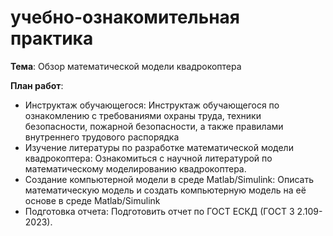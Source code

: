 # учебно-ознакомительная практика

**Тема**: Обзор математической модели квадрокоптера

**План работ**:
- Инструктаж обучающегося: Инструктаж обучающегося по ознакомлению с требованиями охраны труда, техники безопасности, пожарной безопасности, а также правилами внутреннего трудового распорядка
- Изучение литературы по разработке математической модели квадрокоптера:
Ознакомиться с научной литературой по математическому моделированию квадрокоптера. 
- Создание компьютерной модели в среде Matlab/Simulink: 
Описать математическую модель и создать компьютерную модель на её основе в среде Matlab/Simulink 
- Подготовка отчета:
Подготовить отчет по ГОСТ ЕСКД (ГОСТ 3 2.109-2023). 